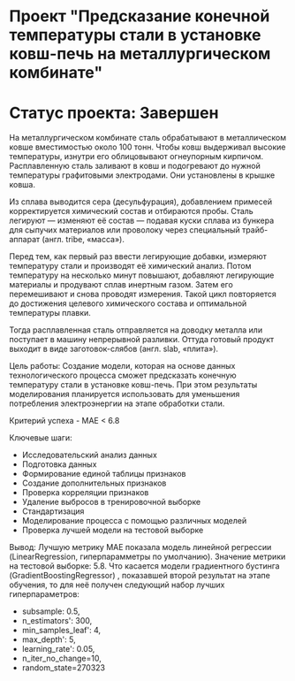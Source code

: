 # Проект "Предсказание конечной температуры стали в установке ковш-печь на металлургическом комбинате"
# Статус проекта: Завершен

На металлургическом комбинате сталь обрабатывают в металлическом ковше вместимостью около 100 тонн. Чтобы ковш выдерживал высокие температуры, изнутри его облицовывают огнеупорным кирпичом. Расплавленную сталь заливают в ковш и подогревают до нужной температуры графитовыми электродами. Они установлены в крышке ковша.

Из сплава выводится сера (десульфурация), добавлением примесей корректируется химический состав и отбираются пробы. Сталь легируют — изменяют её состав — подавая куски сплава из бункера для сыпучих материалов или проволоку через специальный трайб-аппарат (англ. tribe, «масса»).

Перед тем, как первый раз ввести легирующие добавки, измеряют температуру стали и производят её химический анализ. Потом температуру на несколько минут повышают, добавляют легирующие материалы и продувают сплав инертным газом. Затем его перемешивают и снова проводят измерения. Такой цикл повторяется до достижения целевого химического состава и оптимальной температуры плавки.

Тогда расплавленная сталь отправляется на доводку металла или поступает в машину непрерывной разливки. Оттуда готовый продукт выходит в виде заготовок-слябов (англ. slab, «плита»).

Цель работы:
Создание модели, которая на основе данных технологического процесса сможет предсказать конечную температуру стали в установке ковш-печь. При этом результаты моделирования планируется использовать для уменьшения потребления электроэнергии на этапе обработки стали.

Критерий успеха - MAE < 6.8

Ключевые шаги:
- Исследовательский анализ данных
- Подготовка данных
- Формирование единой таблицы признаков
- Создание дополнительных признаков
- Проверка корреляции признаков
- Удаление выбросов в тренировочной выборке
- Cтандартизация
- Моделирование процесса с помощью различных моделей
- Проверка лучшей модели на тестовой выборке

Вывод:
Лучшую метрику MAE показала модель линейной регрессии (LinearRegression, гиперпарамметры по умолчанию). Значение метрики на тестовой выборке: 5.8.
Что касается модели градиентного бустинга (GradientBoostingRegressor) , показавшей второй результат на этапе обучения, то для неё получен следующий набор лучших гиперпараметров:
- subsample: 0.5,
- n_estimators': 300,
- min_samples_leaf': 4,
- max_depth': 5,
- learning_rate': 0.05,
- n_iter_no_change=10,
- random_state=270323
